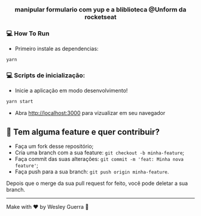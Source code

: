 <h3 align="center">
  manipular formulario com yup e a bliblioteca @Unform da rocketseat
</h3>


### :computer: How To Run

 * Primeiro instale as dependencias:
 ```bash
 yarn
 ```

### :computer: Scripts de inicialização:
  * Inicie a aplicação em modo desenvolvimento!
 ```bash
yarn start
 ```


 * Abra [http://localhost:3000](http://localhost:3000) para vizualizar em seu navegador


## 🤔 Tem alguma feature e quer contribuir?

- Faça um fork desse repositório;
- Cria uma branch com a sua feature: `git checkout -b minha-feature`;
- Faça commit das suas alterações: `git commit -m 'feat: Minha nova feature'`;
- Faça push para a sua branch: `git push origin minha-feature`.

Depois que o merge da sua pull request for feito, você pode deletar a sua branch.

---

Make with ♥ by Wesley Guerra :wave:

